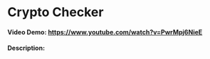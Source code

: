 # Crypto Checker
#### Video Demo:  <https://www.youtube.com/watch?v=PwrMpj6NieE>
#### Description:

